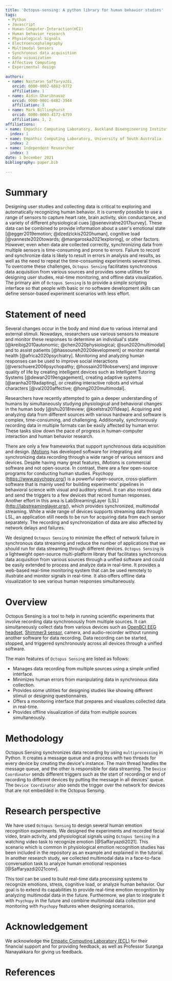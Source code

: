 ```yaml
---
title: 'Octopus-sensing: A python library for human behavior studies'
tags:
 - Python
 - Javascript
 - Human-Computer-Interaction(HCI)
 - Human behavior research
 - Physiological Signals
 - Electroencephalography
 - Multimodal Sensors
 - Synchronous data acquisition
 - Data visuaization
 - Affective Computing
 - Experimental design
 
authors:
 - name: Nastaran Saffaryazdi
   orcid: 0000-0002-6082-9772
   affiliation: 1
 - name: Aidin Gharibnavaz
   orcid: 0000-0001-6482-3944
   affiliation: 3
 - name: Mark Billinghurst
   orcid: 0000-0003-4172-6759
   affiliation: 1, 2
affiliations:
- name: Empathic Computing Laboratory, Auckland Bioengineering Institute, University of Auckland
  index: 1
- name: Empathic Computing Laboratory, University of South Australia
  index: 2
- name: Independent Researcher
  index: 3
date: 1 December 2021
bibliography: paper.bib
 
---
```

 
# Summary
Designing user studies and collecting data is critical to exploring and automatically recognizing human behavior. It is currently possible to use a range of sensors to capture heart rate, brain activity, skin conductance, and a variety of different physiological cues [@seneviratne2017survey]. These data can be combined to provide information about a user's emotional state [@egger2019emotion; @dzedzickis2020human], cognitive load [@vanneste2020towards; @mangaroska2021exploring], or other factors. However, even when data are collected correctly, synchronizing data from multiple sensors is time-consuming and prone to errors. Failure to record and synchronize data is likely to result in errors in analysis and results, as well as the need to repeat the time-consuming experiments several times.
To overcome these challenges, `Octopus Sensing` facilitates synchronous data acquisition from various sources and provides some utilities for designing user studies, real-time monitoring, and offline data visualization. The primary aim of `Octopus Sensing` is to provide a simple scripting interface so that people with basic or no software development skills can define sensor-based experiment scenarios with less effort.
 
# Statement of need
Several changes occur in the body and mind due to various internal and external stimuli. Nowadays, researchers use various sensors to measure and monitor these responses to determine an individual's state [@kreibig2010autonomic; @chen2020physiological; @sun2020multimodal] and to assist patients [@hassouneh2020development] or monitor mental health [@africa2020psychiatry]. Monitoring and analyzing human responses can be used to improve social interactions [@verschuere2006psychopathy; @hossain2019observers] and improve quality of life by creating intelligent devices such as Intelligent Tutoring Systems [@dewan2019engagement], creating adaptive systems [@aranha2019adapting], or creating interactive robots and virtual characters [@val2020affective; @hong2020multimodal].
 
Researchers have recently attempted to gain a deeper understanding of humans by simultaneously studying physiological and behavioral changes in the human body [@shu2018review; @koelstra2011deap]. Acquiring and analyzing data from different sources with various hardware and software is complex, time-consuming, and challenging. Additionally, synchronously recording data in multiple formats can be easily affected by human error. These tasks slow down the pace of progress in human-computer interaction and human behavior research.  
 
There are only a few frameworks that support synchronous data acquisition and design. [iMotions](https://imotions.com/) has developed software for integrating and synchronizing data recording through a wide range of various sensors and devices. Despite having many great features, iMotions is commercial software and not open-source. In contrast, there are a few open-source programs for conducting human studies. Psychopy (https://www.psychopy.org/) is a powerful open-source, cross-platform software that is mainly used for building experiments' pipelines in behavioral science with visual and auditory stimuli. It can also record data and send the triggers to a few devices that record human responses. Another effort in this area is LabStreamingLayer (LSL) (http://labstreaminglayer.org/), which provides synchronized, multimodal streaming. While a wide range of devices supports streaming data through LSL, an application still needs to be run for acquiring data from each sensor separately. The recording and synchronization of data are also affected by network delays and failures.

We designed `Octopus Sensing` to minimize the effect of network failure in synchronous data streaming and reduce the number of applications that we should run for data streaming through different devices. `Octopus Sensing` is a lightweight open-source multi-platform library that facilitates synchronous data acquisition from various sources through a unified software and could be easily extended to process and analyze data in real-time. It provides a web-based real-time monitoring system that can be used remotely to illustrate and monitor signals in real-time. It also offers offline data visualization to see various human responses simultaneously.
 
# Overview
 
Octopus Sensing is a tool to help in running scientific experiments that involve recording data synchronously from multiple sources. It can simultaneously collect data from various devices such as [OpenBCI EEG headset](https://openbci.com/), [Shimmer3 sensor](https://shimmersensing.com), camera, and audio-recorder without running another software for data recording. Data recording can be started, stopped, and triggered synchronously across all devices through a unified software. 

The main features of `Octopus Sensing` are listed as follows:

* Manages data recording from multiple sources using a simple unified interface.
* Minimizes human errors from manipulating data in synchronous data collection.
* Provides some utilities for designing studies like showing different stimuli or designing questionnaires.
* Offers a monitoring interface that prepares and visualizes collected data in real-time.
* Provides offline visualization of data from multiple sources simultaneously.

# Methodology
Octopus Sensing synchronizes data recording by using `multiprocessing` in Python. It creates a message queue and a process with two threads for every device by creating the device's instance. The main thread handles the message queue, and the other is responsible for data streaming. The `Device Coordinator` sends different triggers such as the start of recording or end of recording to different devices by putting the message in all devices' queue. The `Device Coordinator` also sends the trigger over the network for devices that are not embedded in the Octopus Sensing. 
 
# Research perspective
 
We have used `Octopus Sensing` to design several human emotion recognition experiments. We designed the experiments and recorded facial video, brain activity, and physiological signals using `Octopus Sensing` in a watching video task to recognize emotion [@Saffaryazdi2021]. This scenario which is common in physiological emotion recognition studies has been included in the repository as an example and explained in the tutorial. In another research study, we collected multimodal data in a face-to-face conversation task to analyze human emotional responses [@Saffaryazdi2021conv].
 
This tool can be used to build real-time data processing systems to recognize emotions, stress, cognitive load, or analyze human behavior. Our goal is to extend its capabilities to provide real-time emotion recognition by analyzing multimodal data in the future. Furthermore, we plan to integrate it with `Psychopy` in the future and combine multimodal data collection and monitoring with `Psychopy` features when designing scenarios.
 
 
# Acknowledgement
We acknowledge the [Empatic Computing Laboratory (ECL)](http://empathiccomputing.org/) for their financial support and for providing feedback, as well as Professor Suranga Nanayakkara for giving us feedback.
 
# References

